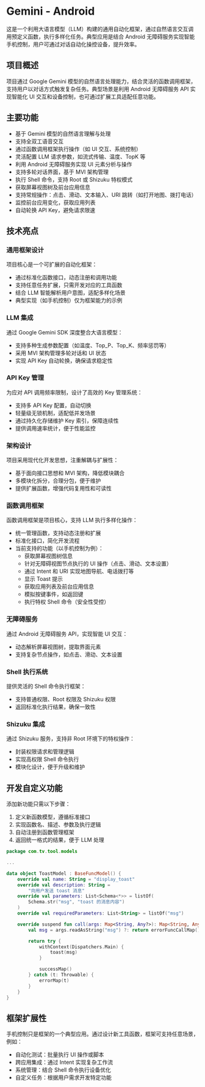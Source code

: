 # Gemini - Android

这是一个利用大语言模型（LLM）构建的通用自动化框架，通过自然语言交互调用预定义函数，执行多样化任务。典型应用是结合 Android 无障碍服务实现智能手机控制，用户可通过对话自动化操控设备，提升效率。



## 项目概述

项目通过 Google Gemini 模型的自然语言处理能力，结合灵活的函数调用框架，支持用户以对话方式触发复杂任务。典型场景是利用 Android 无障碍服务 API 实现智能化 UI 交互和设备控制，也可通过扩展工具适配任意功能。



## 主要功能

- 基于 Gemini 模型的自然语言理解与处理
- 支持全双工语音交互
- 通过函数调用框架执行操作（如 UI 交互、系统控制）
- 灵活配置 LLM 请求参数，如流式传输、温度、TopK 等
- 利用 Android 无障碍服务实现 UI 元素分析与操作
- 支持多轮对话界面，基于 MVI 架构管理
- 执行 Shell 命令，支持 Root 或 Shizuku 特权模式
- 获取屏幕视图树及前台应用信息
- 支持常规操作：点击、滑动、文本输入、URI 跳转（如打开地图、拨打电话）
- 监控前台应用变化，获取应用列表
- 自动轮换 API Key，避免请求限速



## 技术亮点



### 通用框架设计

项目核心是一个可扩展的自动化框架：

- 通过标准化函数接口，动态注册和调用功能
- 支持任意任务扩展，只需开发对应的工具函数
- 结合 LLM 智能解析用户意图，适配多样化场景
- 典型实现（如手机控制）仅为框架能力的示例

### LLM 集成

通过 Google Gemini SDK 深度整合大语言模型：

- 支持多种生成参数配置（如温度、Top_P、Top_K、频率惩罚等）
- 采用 MVI 架构管理多轮对话和 UI 状态
- 实现 API Key 自动轮换，确保请求稳定性

### API Key 管理

为应对 API 调用频率限制，设计了高效的 Key 管理系统：

- 支持多 API Key 配置，自动切换
- 轻量级无锁机制，适配低并发场景
- 通过持久化存储维护 Key 索引，保障连续性
- 提供调用速率统计，便于性能监控

### 架构设计

项目采用现代化开发思想，注重解耦与扩展性：

- 基于面向接口思想和 MVI 架构，降低模块耦合
- 多模块化拆分，合理分包，便于维护
- 提供扩展函数，增强代码复用性和可读性

### 函数调用框架

函数调用框架是项目核心，支持 LLM 执行多样化操作：

- 统一管理函数，支持动态注册和扩展
- 标准化接口，简化开发流程
- 当前支持的功能（以手机控制为例）：
  - 获取屏幕视图树信息
  - 针对无障碍视图节点执行的 UI 操作（点击、滑动、文本设置）
  - 通过 Intent 和 URI 实现地图导航、电话拨打等
  - 显示 Toast 提示
  - 获取应用列表及前台应用信息
  - 模拟按键事件，如返回键
  - 执行特权 Shell 命令（安全性受控）

### 无障碍服务

通过 Android 无障碍服务 API，实现智能 UI 交互：

- 动态解析屏幕视图树，提取界面元素
- 支持复杂节点操作，如点击、滑动、文本设置

### Shell 执行系统

提供灵活的 Shell 命令执行框架：

- 支持普通权限、Root 权限及 Shizuku 权限
- 返回标准化执行结果，确保一致性

### Shizuku 集成

通过 Shizuku 服务，支持非 Root 环境下的特权操作：

- 封装权限请求和管理逻辑
- 实现高权限 Shell 命令执行
- 模块化设计，便于升级和维护



## 开发自定义功能

添加新功能只需以下步骤：

1. 定义新函数模型，遵循标准接口
2. 实现函数名、描述、参数及执行逻辑
3. 自动注册到函数管理框架
4. 返回统一格式的结果，便于 LLM 处理

```kotlin
package com.tv.tool.models

...

data object ToastModel : BaseFuncModel() {
    override val name: String = "display_toast"
    override val description: String =
        "向用户发送 toast 消息"
    override val parameters: List<Schema<*>> = listOf(
        Schema.str("msg", "toast 的消息内容")
    )
    override val requiredParameters: List<String> = listOf("msg")

    override suspend fun call(args: Map<String, Any?>): Map<String, Any?> {
        val msg = args.readAsString("msg") ?: return errorFuncCallMap()

        return try {
            withContext(Dispatchers.Main) {
                toast(msg)
            }

            successMap()
        } catch (t: Throwable) {
            errorMap(t)
        }
    }
}
```



## 框架扩展性

手机控制只是框架的一个典型应用。通过设计新工具函数，框架可支持任意场景，例如：

- 自动化测试：批量执行 UI 操作或脚本
- 跨应用集成：通过 Intent 实现复杂工作流
- 系统管理：结合 Shell 命令执行设备优化
- 自定义任务：根据用户需求开发特定功能